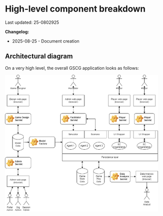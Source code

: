 # High-level component breakdown

Last updated: 25-0802925

__Changelog:__
 - 2025-08-25 - Document creation



## Architectural diagram
 
On a very high level, the overall GSCG application looks as follows:

![](diagrams/gscg-architecture.png)